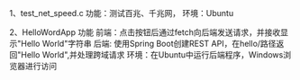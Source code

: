 1、test_net_speed.c
功能：测试百兆、千兆网，
环境：Ubuntu

2、HelloWordApp
功能
  前端：点击按钮后通过fetch向后端发送请求，并接收显示"Hello World"字符串
  后端: 使用Spring Boot创建REST API，在hello/路径返回"Hello World",并处理跨域请求
环境：在Ubuntu中运行后端程序，Windows浏览器进行访问
